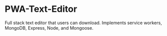 # PWA-Text-Editor
Full stack text editor that users can download. Implements service workers, MongoDB, Express, Node, and Mongoose.
